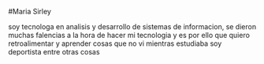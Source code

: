 #Maria Sirley 

soy tecnologa en analisis y desarrollo de sistemas de informacion, 
se dieron muchas falencias a la hora de hacer mi tecnologia y es por ello que quiero retroalimentar y aprender cosas que no vi mientras estudiaba 
soy deportista entre otras cosas 